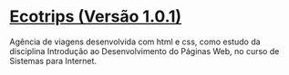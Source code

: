 # [Ecotrips (Versão 1.0.1)](https://gabi-ulisses.github.io/ecotrips/)

Agência de viagens desenvolvida com html e css, como estudo da disciplina Introdução ao Desenvolvimento do Páginas Web, no curso de Sistemas para Internet.

